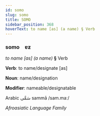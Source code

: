 ```yaml
---
id: somo
slug: somo
title: SOMO
sidebar_position: 368
hoverText: to name [as] (a name) § Verb
---
```


### somo&emsp;<span kind="abugida">ɐƶ</span>

*to name [as] (a name)* **§** Verb

**Verb**: to name/designate [as]

**Noun**: name/designation

**Modifier**: nameable/designatable

Arabic سَمَّى sammā /sam.maː/

*Afroasiatic Language Family*